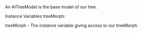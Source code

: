 An AlTreeModel is the base model of our tree.

Instance Variables
	treeMorph:		<MorphTreeMorph>

treeMorph
	- The instance variable giving access to our treeMorph
